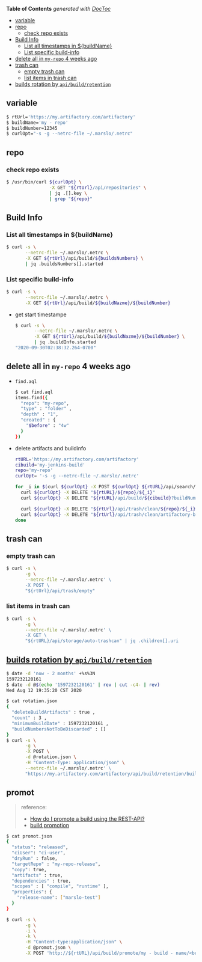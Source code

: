 <!-- START doctoc generated TOC please keep comment here to allow auto update -->
<!-- DON'T EDIT THIS SECTION, INSTEAD RE-RUN doctoc TO UPDATE -->
**Table of Contents**  *generated with [DocToc](https://github.com/thlorenz/doctoc)*

- [variable](#variable)
- [repo](#repo)
  - [check repo exists](#check-repo-exists)
- [Build Info](#build-info)
  - [List all timestamps in ${buildName}](#list-all-timestamps-in-buildname)
  - [List specific build-info](#list-specific-build-info)
- [delete all in `my-repo` 4 weeks ago](#delete-all-in-my-repo-4-weeks-ago)
- [trash can](#trash-can)
  - [empty trash can](#empty-trash-can)
  - [list items in trash can](#list-items-in-trash-can)
- [builds rotation by `api/build/retention`](#builds-rotation-by-apibuildretention)

<!-- END doctoc generated TOC please keep comment here to allow auto update -->

## variable
```bash
$ rtUrl='https://my.artifactory.com/artifactory'
$ buildName='my - repo'
$ buildNumber=12345
$ curlOpt="-s -g --netrc-file ~/.marslo/.netrc"
```

## repo
### check repo exists
```bash
$ /usr/bin/curl ${curlOpt} \
                -X GET "${rtUrl}/api/repositories" \
                | jq .[].key \
                | grep "${repo}"
```

## Build Info
### List all timestamps in ${buildName}

```bash
$ curl -s \
       --netrc-file ~/.marslo/.netrc \
       -X GET ${rtUrl}/api/build/${buildsNumbers} \
       | jq .buildsNumbers[].started
```

### List specific build-info
```bash
$ curl -s \
       --netrc-file ~/.marslo/.netrc \
       -X GET ${rtUrl}/api/build/${buildNazme}/${buildNumber}
```

- get start timestampe
  ```bash
  $ curl -s \
         --netrc-file ~/.marslo/.netrc \
         -X GET ${rtUrl}/api/build/${buildNazme}/${buildNumber} \
         | jq .buildInfo.started
  "2020-09-30T02:38:32.264-0700"
  ```


## delete all in `my-repo` 4 weeks ago
- `find.aql`
  ```bash
  $ cat find.aql
  items.find({
    "repo": "my-repo",
    "type" : "folder" ,
    "depth" : "1",
    "created" : {
      "$before" : "4w"
    }
  })
  ```
- delete artifacts and buildinfo
  ```bash
  rtURL='https://my.artifactory.com/artifactory'
  cibuild='my-jenkins-build'
  repo='my-repo'
  curlOpt= '-s -g --netrc-file ~/.marslo/.netrc'

  for _i in $(curl ${curlOpt} -X POST ${curlOpt} ${rtURL}/api/search/aql -T find.aql | jq --raw-output .results[].name); do
    curl ${curlOpt} -X DELETE "${rtURL}/${repo}/${_i}"
    curl ${curlOpt} -X DELETE "${rtURL}/api/build/${cibuild}?buildNumbers=${_i}&artifacts=1"

    curl ${curlOpt} -X DELETE "${rtUrl}/api/trash/clean/${repo}/${_i}"
    curl ${curlOpt} -X DELETE "${rtUrl}/api/trash/clean/artifactory-build-info"
  done
  ```

## trash can
### empty trash can
```bash
$ curl -s \
       -g \
       --netrc-file ~/.marslo/.netrc' \
       -X POST \
       "${rtUrl}/api/trash/empty"
```

### list items in trash can
```bash
$ curl -s \
       -g \
       --netrc-file ~/.marslo/.netrc' \
       -X GET \
       "${rtURL}/api/storage/auto-trashcan" | jq .children[].uri
```

## [builds rotation by `api/build/retention`](https://www.jfrog.com/confluence/display/JFROG/Artifactory+REST+API#ArtifactoryRESTAPI-ControlBuildRetention)

```bash
$ date -d 'now - 2 months' +%s%3N
1597232120161
$ date -d @$(echo '1597232120161' | rev | cut -c4- | rev)
Wed Aug 12 19:35:20 CST 2020

$ cat rotation.json
{
  "deleteBuildArtifacts" : true ,
  "count" : 3 ,
  "minimumBuildDate" : 1597232120161 ,
  "buildNumbersNotToBeDiscarded" : []
}
$ curl -s \
       -g \
       -X POST \
       -d @rotation.json \
       -H "Content-Type: application/json" \
       --netrc-file ~/.marslo/.netrc' \
       "https://my.artifactory.com/artifactory/api/build/retention/build%20-%20name?async=false"
```

## promot
> reference:
> - [How do I promote a build using the REST-API?](https://jfrog.com/knowledge-base/how-do-i-promote-a-build-using-the-rest-api/)
> - [build promotion](https://www.jfrog.com/confluence/display/JFROG/Artifactory+REST+API#ArtifactoryRESTAPI-BuildPromotion)

```bash
$ cat promot.json
{
  "status": "released",
  "ciUser": "ci-user",
  "dryRun" : false,
  "targetRepo" : "my-repo-release",
  "copy": true,
  "artifacts" : true,
  "dependencies" : true,
  "scopes" : [ "compile", "runtime" ],
  "properties": {
    "release-name": ["marslo-test"]
  }
}

$ curl -s \
       -g \
       -i \
       -k \
       -H "Content-type:application/json" \
       -d @promot.json \
       -X POST 'http://${rtURL}/api/build/promote/my - build - name/<buildID>'
```
